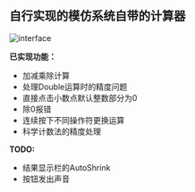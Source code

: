 ## 自行实现的模仿系统自带的计算器



![interface](/Users/dks/Desktop/Github_Repositories/iOS_apps/MyCalculator/interface.png)

**已实现功能：**

* 加减乘除计算
* 处理Double运算时的精度问题
* 直接点击小数点默认整数部分为0
* 除0报错
* 连续按下不同操作符更换运算
* 科学计数法的精度处理

**TODO:**

* 结果显示栏的AutoShrink
* 按钮发出声音